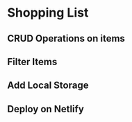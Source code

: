 
# Shopping List

## CRUD Operations on items

## Filter Items

## Add Local Storage

## Deploy on Netlify
